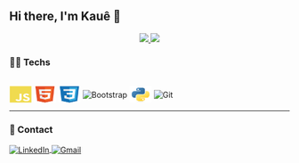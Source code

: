 ## Hi there, I'm Kauê 👋

<div align="center">
  <a href="https://github.com/KaueBenk">
    <img height="180em"
      src="https://github-readme-stats.vercel.app/api?username=kauebenk&show_icons=true&theme=default&include_all_commits=true&count_private=true" />
    <img height="180em"
      src="https://github-readme-stats.vercel.app/api/top-langs/?username=kauebenk&layout=compact&langs_count=7&theme=default" />
  </a>
</div>

### 👨‍💻 Techs

<div style="display: inline_block"><br>
  <img align="center" alt="Js" height="30" width="40"
    src="https://raw.githubusercontent.com/devicons/devicon/master/icons/javascript/javascript-plain.svg">
  <img align="center" alt="HTML" height="30" width="40"
    src="https://raw.githubusercontent.com/devicons/devicon/master/icons/html5/html5-original.svg">
  <img align="center" alt="CSS" height="30" width="40"
    src="https://raw.githubusercontent.com/devicons/devicon/master/icons/css3/css3-original.svg">
  <img align="center" alt="Bootstrap" height="30" width="40"
    src="https://cdn.jsdelivr.net/gh/devicons/devicon/icons/bootstrap/bootstrap-original.svg">
  <img align="center" alt="Python" height="30" width="40"
    src="https://raw.githubusercontent.com/devicons/devicon/master/icons/python/python-original.svg">
  <img align="center" alt="Git" height="30" width="40"
    src="https://cdn.jsdelivr.net/gh/devicons/devicon/icons/git/git-original.svg">
</div>

---

### 📲 Contact

<a href="https://www.linkedin.com/in/kauebenk/">
  <img align="center" alt="LinkedIn"
    src="https://img.shields.io/badge/LinkedIn-0077B5?style=for-the-badge&logo=linkedin&logoColor=white">
</a>
<a href="mailto:kauebenk@gmail.com">
  <img align="center" alt="Gmail"
    src="https://img.shields.io/badge/Gmail-D14836?style=for-the-badge&logo=gmail&logoColor=white">
</a>

<!-- Used:

https://devicon.dev/
https://dev.to/envoy_/150-badges-for-github-pnk
-->

<!--
**KaueBenk/KaueBenk** is a ✨ _special_ ✨ repository because its `README.md` (this file) appears on your GitHub profile.

Here are some ideas to get you started:

- 🔭 I’m currently working on ...
- 🌱 I’m currently learning ...
- 👯 I’m looking to collaborate on ...
- 🤔 I’m looking for help with ...
- 💬 Ask me about ...
- 📫 How to reach me: ...
- 😄 Pronouns: ...
- ⚡ Fun fact: ...
-->
